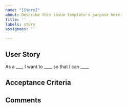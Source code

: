 ```yaml
---
name: "[Story]"
about: Describe this issue template's purpose here.
title: ''
labels: story
assignees: ''

---
```


## User Story
As a ___, I want to ____ so that I can ____

## Acceptance Criteria

## Comments
